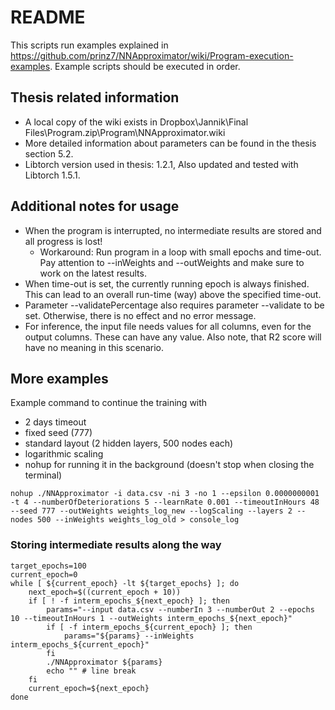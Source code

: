 # README

This scripts run examples explained in https://github.com/prinz7/NNApproximator/wiki/Program-execution-examples. Example scripts should be executed in order.

## Thesis related information

 - A local copy of the wiki exists in Dropbox\Jannik\Final Files\Program.zip\Program\NNApproximator.wiki
 - More detailed information about parameters can be found in the thesis section 5.2.
 - Libtorch version used in thesis: 1.2.1, Also updated and tested with Libtorch 1.5.1.

## Additional notes for usage

 - When the program is interrupted, no intermediate results are stored and all progress is lost!
   - Workaround: Run program in a loop with small epochs and time-out. Pay attention to --inWeights and --outWeights and make sure to work on the latest results.
 - When time-out is set, the currently running epoch is always finished. This can lead to an overall run-time (way) above the specified time-out.
 - Parameter --validatePercentage also requires parameter --validate to be set. Otherwise, there is no effect and no error message.
 - For inference, the input file needs values for all columns, even for the output columns. These can have any value. Also note, that R2 score will have no meaning in this scenario.

## More examples

Example command to continue the training with

 - 2 days timeout
 - fixed seed (777)
 - standard layout (2 hidden layers, 500 nodes each)
 - logarithmic scaling
 - nohup for running it in the background (doesn't stop when closing the terminal)
 
```
nohup ./NNApproximator -i data.csv -ni 3 -no 1 --epsilon 0.0000000001 -t 4 --numberOfDeteriorations 5 --learnRate 0.001 --timeoutInHours 48 --seed 777 --outWeights weights_log_new --logScaling --layers 2 --nodes 500 --inWeights weights_log_old > console_log
```

### Storing intermediate results along the way

```
target_epochs=100
current_epoch=0
while [ ${current_epoch} -lt ${target_epochs} ]; do
    next_epoch=$((current_epoch + 10))
    if [ ! -f interm_epochs_${next_epoch} ]; then
        params="--input data.csv --numberIn 3 --numberOut 2 --epochs 10 --timeoutInHours 1 --outWeights interm_epochs_${next_epoch}"
        if [ -f interm_epochs_${current_epoch} ]; then
            params="${params} --inWeights interm_epochs_${current_epoch}"
        fi
        ./NNApproximator ${params}
        echo "" # line break
    fi
    current_epoch=${next_epoch}
done
```
